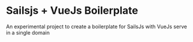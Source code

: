 # Sailsjs + VueJs Boilerplate
An experimental project to create a boilerplate for SailsJs with VueJs serve in a single domain
